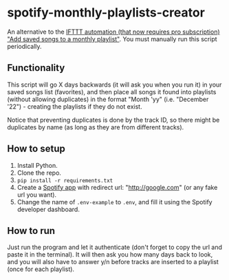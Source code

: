 # spotify-monthly-playlists-creator
An alternative to the [IFTTT automation (that now requires pro subscription) "Add saved songs to a monthly playlist"](https://ifttt.com/applets/rC5QtGu6-add-saved-songs-to-a-monthly-playlist). You must manually run this script periodically.
## Functionality
This script will go X days backwards (it will ask you when you run it) in your saved songs list (favorites), and then place all songs it found into playlists (without allowing duplicates) in the format "Month 'yy" (i.e. "December '22") - creating the playlists if they do not exist.

Notice that preventing duplicates is done by the track ID, so there might be duplicates by name (as long as they are from different tracks).
## How to setup
1. Install Python.
2. Clone the repo.
3. `pip install -r requirements.txt`
4. Create a [Spotify app](https://developer.spotify.com/) with redirect url: "http://google.com" (or any fake url you want).
5. Change the name of `.env-example` to `.env`, and fill it using the Spotify developer dashboard.
## How to run
Just run the program and let it authenticate (don't forget to copy the url and paste it in the terminal). It will then ask you how many days back to look, and you will also have to answer y/n before tracks are inserted to a playlist (once for each playlist). 